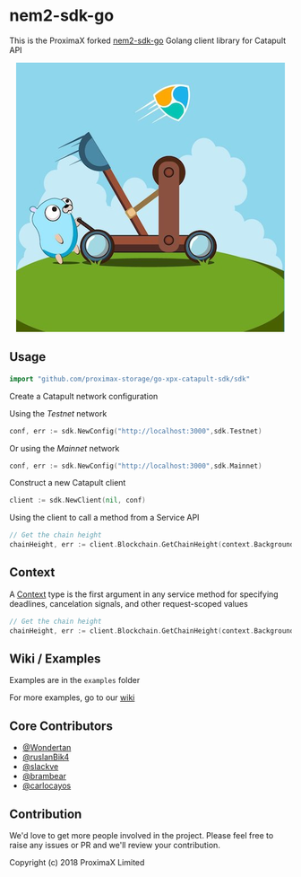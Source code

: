 # nem2-sdk-go

This is the ProximaX forked [nem2-sdk-go](https://github.com/proximax-storage/nem2-sdk-go) Golang client library for Catapult API


<p align="center"> 
    <img src="./doc/catapult-nem2-sdk-go.jpg">
</p>

## Usage ##

```go
import "github.com/proximax-storage/go-xpx-catapult-sdk/sdk"
```

Create a Catapult network configuration 

Using the *Testnet* network
```go
conf, err := sdk.NewConfig("http://localhost:3000",sdk.Testnet)
```
Or using the *Mainnet* network
```go
conf, err := sdk.NewConfig("http://localhost:3000",sdk.Mainnet)
```

Construct a new Catapult client
```go
client := sdk.NewClient(nil, conf)
```

Using the client to call a method from a Service API

```go
// Get the chain height
chainHeight, err := client.Blockchain.GetChainHeight(context.Background())
```

## Context ##

A [Context](https://golang.org/pkg/context/) type is the first argument in any service method for specifying
deadlines, cancelation signals, and other request-scoped values
```go
// Get the chain height
chainHeight, err := client.Blockchain.GetChainHeight(context.Background())
```

## Wiki / Examples ##

Examples are in the `examples` folder

For more examples, go to our [wiki](https://github.com/proximax-storage/nem2-sdk-go/wiki)

## Core Contributors ##

 + [@Wondertan](https://github.com/Wondertan) 
 + [@ruslanBik4](https://github.com/ruslanBik4)
 + [@slackve](https://github.com/slackve)
 + [@brambear](https://github.com/alvin-reyes)
 + [@carlocayos](https://github.com/carlocayos)

## Contribution ##
We'd love to get more people involved in the project. Please feel free to raise any issues or PR and we'll review your contribution.

Copyright (c) 2018 ProximaX Limited
